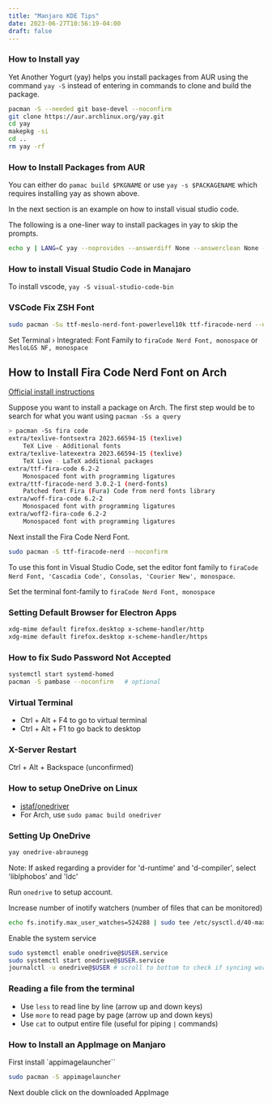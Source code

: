 ```yaml
---
title: "Manjaro KDE Tips"
date: 2023-06-27T10:56:19-04:00
draft: false
---
```


### How to Install yay

Yet Another Yogurt (yay) helps you install packages from AUR using the command `yay -S` instead of entering in commands to clone and build the package.

```zsh
pacman -S --needed git base-devel --noconfirm
git clone https://aur.archlinux.org/yay.git
cd yay
makepkg -si
cd ..
rm yay -rf
```

### How to Install Packages from AUR

You can either do `pamac build $PKGNAME` or use `yay -s $PACKAGENAME` which requires installing yay as shown above.

In the next section is an example on how to install visual studio code.

The following is a one-liner way to install packages in yay to skip the prompts.

```sh
echo y | LANG=C yay --noprovides --answerdiff None --answerclean None --mflags "--noconfirm" $PACKAGENAME
```

### How to install Visual Studio Code in Manajaro

To install vscode, `yay -S visual-studio-code-bin`

### VSCode Fix ZSH Font

```sh
sudo pacman -Su ttf-meslo-nerd-font-powerlevel10k ttf-firacode-nerd --noconfirm
```

Set Terminal › Integrated: Font Family to `firaCode Nerd Font, monospace` or `MesloLGS NF, monospace`

## How to Install Fira Code Nerd Font on Arch

[Official install instructions](https://github.com/tonsky/FiraCode/wiki/Linux-instructions#installing-with-a-package-manager)

Suppose you want to install a package on Arch. The first step would be to search for what you want using `pacman -Ss a query`

```sh
> pacman -Ss fira code
extra/texlive-fontsextra 2023.66594-15 (texlive)
    TeX Live - Additional fonts
extra/texlive-latexextra 2023.66594-15 (texlive)
    TeX Live - LaTeX additional packages
extra/ttf-fira-code 6.2-2
    Monospaced font with programming ligatures
extra/ttf-firacode-nerd 3.0.2-1 (nerd-fonts)
    Patched font Fira (Fura) Code from nerd fonts library
extra/woff-fira-code 6.2-2
    Monospaced font with programming ligatures
extra/woff2-fira-code 6.2-2
    Monospaced font with programming ligatures
```

Next install the Fira Code Nerd Font.

```sh
sudo pacman -S ttf-firacode-nerd --noconfirm
```

To use this font in Visual Studio Code, set the editor font family to `firaCode Nerd Font, 'Cascadia Code', Consolas, 'Courier New', monospace`.

Set the terminal font-family to `firaCode Nerd Font, monospace`

### Setting Default Browser for Electron Apps

```sh
xdg-mime default firefox.desktop x-scheme-handler/http
xdg-mime default firefox.desktop x-scheme-handler/https
```

### How to fix Sudo Password Not Accepted

```zsh
systemctl start systemd-homed
pacman -S pambase --noconfirm   # optional
```

### Virtual Terminal

- Ctrl + Alt + F4 to go to virtual terminal
- Ctrl + Alt + F1 to go back to desktop

### X-Server Restart

Ctrl + Alt + Backspace (unconfirmed)

### How to setup OneDrive on Linux

- [jstaf/onedriver](https://github.com/jstaf/onedriver)
- For Arch, use `sudo pamac build onedriver`

### Setting Up OneDrive

```sh
yay onedrive-abraunegg
```

Note: If asked regarding a provider for 'd-runtime' and 'd-compiler', select 'liblphobos' and 'ldc'

Run `onedrive` to setup account.

Increase number of inotify watchers (number of files that can be monitored)

```sh
echo fs.inotify.max_user_watches=524288 | sudo tee /etc/sysctl.d/40-max-user-watches.conf && sudo sysctl --system
```

Enable the system service

```sh
sudo systemctl enable onedrive@$USER.service
sudo systemctl start onedrive@$USER.service
journalctl -u onedrive@$USER # scroll to bottom to check if syncing works
```

### Reading a file from the terminal

- Use `less` to read line by line (arrow up and down keys)
- Use `more` to read page by page (arrow up and down keys)
- Use `cat` to output entire file (useful for piping `|` commands)

### How to Install an AppImage on Manjaro

First install `appimagelauncher``

```sh
sudo pacman -S appimagelauncher
```

Next double click on the downloaded AppImage
